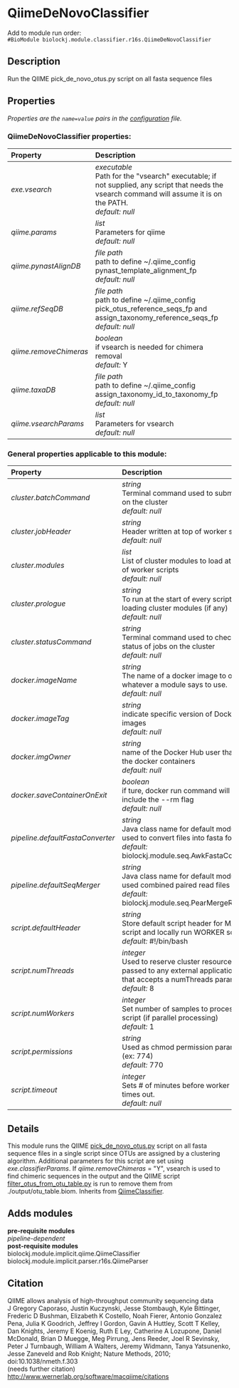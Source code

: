 # QiimeDeNovoClassifier
Add to module run order:                    
`#BioModule biolockj.module.classifier.r16s.QiimeDeNovoClassifier`

## Description 
Run the QIIME pick_de_novo_otus.py script on all fasta sequence files

## Properties 
*Properties are the `name=value` pairs in the [configuration](../../../Configuration#properties) file.*                   

### QiimeDeNovoClassifier properties: 
| Property| Description |
| :--- | :--- |
| *exe.vsearch* | _executable_ <br>Path for the "vsearch" executable; if not supplied, any script that needs the vsearch command will assume it is on the PATH.<br>*default:*  *null* |
| *qiime.params* | _list_ <br>Parameters for qiime<br>*default:*  *null* |
| *qiime.pynastAlignDB* | _file path_ <br>path to define ~/.qiime_config pynast_template_alignment_fp<br>*default:*  *null* |
| *qiime.refSeqDB* | _file path_ <br>path to define ~/.qiime_config pick_otus_reference_seqs_fp and assign_taxonomy_reference_seqs_fp<br>*default:*  *null* |
| *qiime.removeChimeras* | _boolean_ <br>if vsearch is needed for chimera removal<br>*default:*  Y |
| *qiime.taxaDB* | _file path_ <br>path to define ~/.qiime_config assign_taxonomy_id_to_taxonomy_fp<br>*default:*  *null* |
| *qiime.vsearchParams* | _list_ <br>Parameters for vsearch<br>*default:*  *null* |

### General properties applicable to this module: 
| Property| Description |
| :--- | :--- |
| *cluster.batchCommand* | _string_ <br>Terminal command used to submit jobs on the cluster<br>*default:*  *null* |
| *cluster.jobHeader* | _string_ <br>Header written at top of worker scripts<br>*default:*  *null* |
| *cluster.modules* | _list_ <br>List of cluster modules to load at start of worker scripts<br>*default:*  *null* |
| *cluster.prologue* | _string_ <br>To run at the start of every script after loading cluster modules (if any)<br>*default:*  *null* |
| *cluster.statusCommand* | _string_ <br>Terminal command used to check the status of jobs on the cluster<br>*default:*  *null* |
| *docker.imageName* | _string_ <br>The name of a docker image to override whatever a module says to use.<br>*default:*  *null* |
| *docker.imageTag* | _string_ <br>indicate specific version of Docker images<br>*default:*  *null* |
| *docker.imgOwner* | _string_ <br>name of the Docker Hub user that owns the docker containers<br>*default:*  *null* |
| *docker.saveContainerOnExit* | _boolean_ <br>if ture, docker run command will NOT include the --rm flag<br>*default:*  *null* |
| *pipeline.defaultFastaConverter* | _string_ <br>Java class name for default module used to convert files into fasta format<br>*default:*  biolockj.module.seq.AwkFastaConverter |
| *pipeline.defaultSeqMerger* | _string_ <br>Java class name for default module used combined paired read files<br>*default:*  biolockj.module.seq.PearMergeReads |
| *script.defaultHeader* | _string_ <br>Store default script header for MAIN script and locally run WORKER scripts.<br>*default:*  #!/bin/bash |
| *script.numThreads* | _integer_ <br>Used to reserve cluster resources and passed to any external application call that accepts a numThreads parameter.<br>*default:*  8 |
| *script.numWorkers* | _integer_ <br>Set number of samples to process per script (if parallel processing)<br>*default:*  1 |
| *script.permissions* | _string_ <br>Used as chmod permission parameter (ex: 774)<br>*default:*  770 |
| *script.timeout* | _integer_ <br>Sets # of minutes before worker scripts times out.<br>*default:*  *null* |

## Details 
This module runs the QIIME [pick_de_novo_otus.py](http://qiime.org/scripts/pick_de_novo_otus.html) script on all fasta sequence files in a single script since OTUs are assigned by a clustering algorithm.  Additional parameters for this script are set using *exe.classifierParams*.  If *qiime.removeChimeras* = "Y", vsearch is used to find chimeric sequences in the output and the QIIME script [filter_otus_from_otu_table.py](http://qiime.org/scripts/filter_otus_from_otu_table.html) is run to remove them from ./output/otu_table.biom.  Inherits from [QiimeClassifier](../../../module.implicit.qiime#QiimeClassifier).

## Adds modules 
**pre-requisite modules**                    
*pipeline-dependent*                   
**post-requisite modules**                    
biolockj.module.implicit.qiime.QiimeClassifier                   
biolockj.module.implicit.parser.r16s.QiimeParser                   

## Citation 
QIIME allows analysis of high-throughput community sequencing data                   
J Gregory Caporaso, Justin Kuczynski, Jesse Stombaugh, Kyle Bittinger, Frederic D Bushman, Elizabeth K Costello, Noah Fierer, Antonio Gonzalez Pena, Julia K Goodrich, Jeffrey I Gordon, Gavin A Huttley, Scott T Kelley, Dan Knights, Jeremy E Koenig, Ruth E Ley, Catherine A Lozupone, Daniel McDonald, Brian D Muegge, Meg Pirrung, Jens Reeder, Joel R Sevinsky, Peter J Turnbaugh, William A Walters, Jeremy Widmann, Tanya Yatsunenko, Jesse Zaneveld and Rob Knight; Nature Methods, 2010; doi:10.1038/nmeth.f.303                   
(needs further citation)                   
http://www.wernerlab.org/software/macqiime/citations

